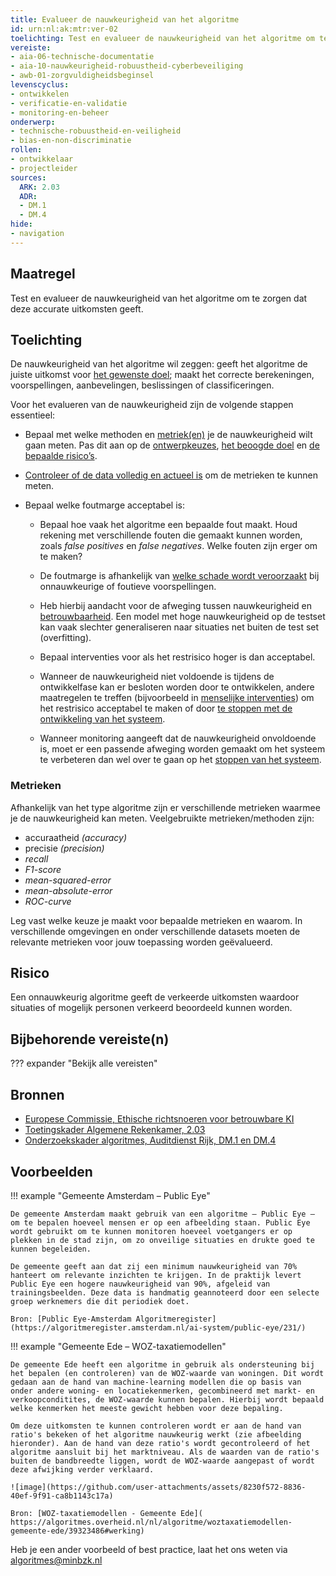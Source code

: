 ```yaml
---
title: Evalueer de nauwkeurigheid van het algoritme
id: urn:nl:ak:mtr:ver-02
toelichting: Test en evalueer de nauwkeurigheid van het algoritme om te zorgen dat deze accurate uitkomsten geeft.
vereiste:
- aia-06-technische-documentatie
- aia-10-nauwkeurigheid-robuustheid-cyberbeveiliging
- awb-01-zorgvuldigheidsbeginsel
levenscyclus:
- ontwikkelen
- verificatie-en-validatie
- monitoring-en-beheer
onderwerp:
- technische-robuustheid-en-veiligheid
- bias-en-non-discriminatie
rollen:
- ontwikkelaar
- projectleider
sources:
  ARK: 2.03
  ADR:
  - DM.1
  - DM.4
hide:
- navigation
---
```


<!-- tags -->

## Maatregel
Test en evalueer de nauwkeurigheid van het algoritme om te zorgen dat deze accurate uitkomsten geeft.

## Toelichting
De nauwkeurigheid van het algoritme wil zeggen: geeft het algoritme de juiste uitkomst voor [het gewenste doel](1-pba-02-formuleren-doelstelling.md); maakt het correcte berekeningen, voorspellingen, aanbevelingen, beslissingen of classificeringen.

Voor het evalueren van de nauwkeurigheid zijn de volgende stappen essentieel:

- Bepaal met welke methoden en [metriek(en)](#metrieken) je de nauwkeurigheid wilt gaan meten. Pas dit aan op de [ontwerpkeuzes](../../levenscyclus/ontwerp.md), [het beoogde doel](1-pba-02-formuleren-doelstelling.md) en [de bepaalde risico’s](2-owp-06-impactanalyse.md).
- [Controleer of de data volledig en actueel is](3-dat-01-datakwaliteit.md) om de metrieken te kunnen meten.
- Bepaal welke foutmarge acceptabel is:

    - Bepaal hoe vaak het algoritme een bepaalde fout maakt. Houd rekening met verschillende fouten die gemaakt kunnen worden, zoals *false positives* en *false negatives*. Welke fouten zijn erger om te maken?
    - De foutmarge is afhankelijk van [welke schade wordt veroorzaakt](2-owp-06-impactanalyse.md) bij onnauwkeurige of foutieve voorspellingen.
    - Heb hierbij aandacht voor de afweging tussen nauwkeurigheid en [betrouwbaarheid](5-ver-06-evalueer-betrouwbaarheid.md). Een model met hoge nauwkeurigheid op de testset kan vaak slechter generaliseren naar situaties net buiten de test set (overfitting).
    - Bepaal interventies voor als het restrisico hoger is dan acceptabel.

    - Wanneer de nauwkeurigheid niet voldoende is tijdens de ontwikkelfase kan er besloten worden door te ontwikkelen, andere maatregelen te treffen (bijvoorbeeld in [menselijke interventies](../../onderwerpen/menselijke-controle.md)) om het restrisico acceptabel te maken of door [te stoppen met de ontwikkeling van het systeem](../../levenscyclus/uitfaseren.md).
    - Wanneer monitoring aangeeft dat de nauwkeurigheid onvoldoende is, moet er een passende afweging worden gemaakt om het systeem te verbeteren dan wel over te gaan op het [stoppen van het systeem](4-owk-02-stopzetten-gebruik.md).

### Metrieken
Afhankelijk van het type algoritme zijn er verschillende metrieken waarmee je de nauwkeurigheid kan meten. Veelgebruikte metrieken/methoden zijn:

- accuraatheid *(accuracy)*
- precisie *(precision)*
- *recall*
- *F1-score*
- *mean-squared-error*
- *mean-absolute-error*
- *ROC-curve*

Leg vast welke keuze je maakt voor bepaalde metrieken en waarom. In verschillende omgevingen en onder verschillende datasets moeten de relevante metrieken voor jouw toepassing worden geëvalueerd.

## Risico
Een onnauwkeurig algoritme geeft de verkeerde uitkomsten waardoor situaties of mogelijk personen verkeerd beoordeeld kunnen worden.

## Bijbehorende vereiste(n)

??? expander "Bekijk alle vereisten"
    <!-- list_vereisten_on_maatregelen_page -->

## Bronnen
- [Europese Commissie, Ethische richtsnoeren voor betrouwbare KI](https://digital-strategy.ec.europa.eu/nl/library/ethics-guidelines-trustworthy-ai)
- [Toetingskader Algemene Rekenkamer, 2.03](https://www.rekenkamer.nl/onderwerpen/algoritmes/documenten/publicaties/2024/05/15/het-toetsingskader-aan-de-slag)
- [Onderzoekskader algoritmes, Auditdienst Rijk, DM.1 en DM.4](../hulpmiddelen/onderzoekskader-adr.md)

## Voorbeelden

!!! example "Gemeente Amsterdam – Public Eye"

	De gemeente Amsterdam maakt gebruik van een algoritme – Public Eye – om te bepalen hoeveel mensen er op een afbeelding staan. Public Eye wordt gebruikt om te kunnen monitoren hoeveel voetgangers er op plekken in de stad zijn, om zo onveilige situaties en drukte goed te kunnen begeleiden.

	De gemeente geeft aan dat zij een minimum nauwkeurigheid van 70% hanteert om relevante inzichten te krijgen. In de praktijk levert Public Eye een hogere nauwkeurigheid van 90%, afgeleid van trainingsbeelden. Deze data is handmatig geannoteerd door een selecte groep werknemers die dit periodiek doet.

	Bron: [Public Eye-Amsterdam Algoritmeregister](https://algoritmeregister.amsterdam.nl/ai-system/public-eye/231/)


!!! example "Gemeente Ede – WOZ-taxatiemodellen"

	De gemeente Ede heeft een algoritme in gebruik als ondersteuning bij het bepalen (en controleren) van de WOZ-waarde van woningen. Dit wordt gedaan aan de hand van machine-learning modellen die op basis van onder andere woning- en locatiekenmerken, gecombineerd met markt- en verkoopconditites, de WOZ-waarde kunnen bepalen. Hierbij wordt bepaald welke kenmerken het meeste gewicht hebben voor deze bepaling.

	Om deze uitkomsten te kunnen controleren wordt er aan de hand van ratio's bekeken of het algoritme nauwkeurig werkt (zie afbeelding hieronder). Aan de hand van deze ratio's wordt gecontroleerd of het algoritme aansluit bij het marktniveau. Als de waarden van de ratio's buiten de bandbreedte liggen, wordt de WOZ-waarde aangepast of wordt deze afwijking verder verklaard.

	![image](https://github.com/user-attachments/assets/8230f572-8836-40ef-9f91-ca8b1143c17a)

	Bron: [WOZ-taxatiemodellen - Gemeente Ede]( https://algoritmes.overheid.nl/nl/algoritme/woztaxatiemodellen-gemeente-ede/39323486#werking)

Heb je een ander voorbeeld of best practice, laat het ons weten via [algoritmes@minbzk.nl](mailto:algoritmes@minbzk.nl)  
